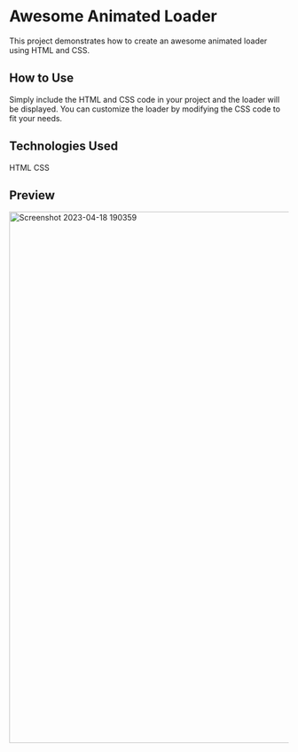 # Awesome Animated Loader
This project demonstrates how to create an awesome animated loader using HTML and CSS.

## How to Use
Simply include the HTML and CSS code in your project and the loader will be displayed. You can customize the loader by modifying the CSS code to fit your needs.

## Technologies Used
HTML
CSS

## Preview
<img width="960" alt="Screenshot 2023-04-18 190359" src="https://user-images.githubusercontent.com/59678435/232793995-9dc491f4-fb77-4a23-9776-a9548b4e4cb8.png">

